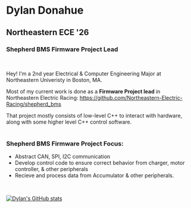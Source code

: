 # Dylan Donahue
## Northeastern ECE '26
### Shepherd BMS Firmware Project Lead
 <br />

 

Hey! I'm a 2nd year Electrical & Computer Engineering Major at Northeastern Univeristy in Boston, MA. 

Most of my current work is done as a **Firmware Project lead** in Northeastern Electric Racing:
https://github.com/Northeastern-Electric-Racing/shepherd_bms

That project mostly consists of low-level C++ to interact with hardware, along with some higher level C++ control software.
<br />
<br />


### Shepherd BMS Firmware Project Focus:

* Abstract CAN, SPI, I2C communication 
* Develop control code to ensure correct behavior from charger, motor controller, & other peripherals
* Recieve and process data from Accumulator & other peripherals.

<br />





[![Dylan's GitHub stats](https://github-readme-stats.vercel.app/api?username=dyldonahue&theme=transparent&show_icons=true&count_private=true&hide=stars)](https://github.com/anuraghazra/github-readme-stats)

